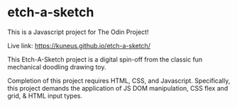 # etch-a-sketch
This is a Javascript project for The Odin Project! 

Live link:  https://kuneus.github.io/etch-a-sketch/

This Etch-A-Sketch project is a digital spin-off from the classic fun mechanical doodling drawing toy. 

Completion of this project requires HTML, CSS, and Javascript. Specifically, this project demands the application of JS DOM manipulation, CSS flex and grid, & HTML input types.
